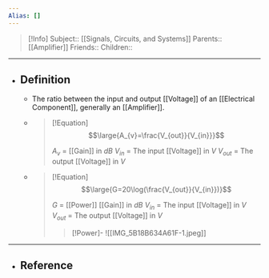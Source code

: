 ```yaml
---
Alias: []
---
```

> [!Info]
> Subject:: [[Signals, Circuits, and Systems]]
> Parents:: [[Amplifier]]
> Friends:: 
> Children:: 
---
- ## Definition
	- The ratio between the input and output [[Voltage]] of an [[Electrical Component]], generally an [[Amplifier]].
	- > [!Equation]
	  > $$\large{A_{v}=\frac{V_{out}}{V_{in}}}$$
	  > 
	  > $A_{v}$ = [[Gain]] in $dB$
	  > $V_{in}$ = The input [[Voltage]] in $V$
	  > $V_{out}$ = The output [[Voltage]] in $V$
	- > [!Equation]
	  > $$\large{G=20\log(\frac{V_{out}}{V_{in}})}$$
	  > 
	  > $G$ = [[Power]] [[Gain]] in $dB$
	  > $V_{in}$ = The input [[Voltage]] in $V$
	  > $V_{out}$ = The output [[Voltage]] in $V$
	  > > [!Power]-
	  > > ![[IMG_5B18B634A61F-1.jpeg]]
---
- ## Reference